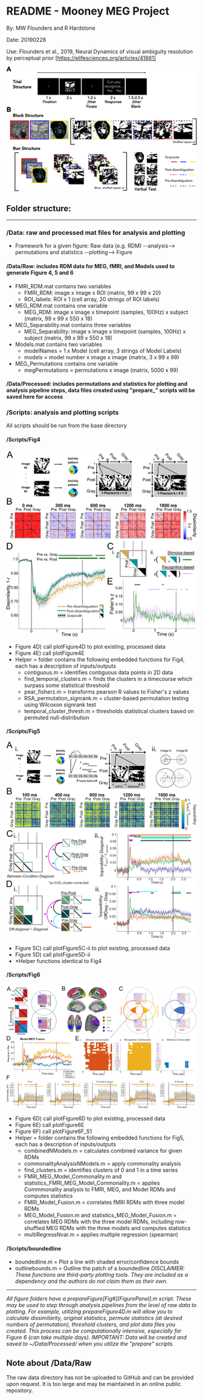 # README - Mooney MEG Project
By: 		MW Flounders and R Hardstone

Date:       20190228

Use: 		Flounders et al., 2019, Neural Dynamics of visual ambiguity resolution by perceptual prior
            [https://elifesciences.org/articles/41861]

![elife-41861-fig1-v2.jpg](figs/elife-41861-fig1-v2.jpg)

## Folder structure:
______________________________________________________________________________________________________
### /Data: raw and processed mat files for analysis and plotting 
- Framework for a given figure: Raw data (e.g. RDM) --analysis--> permutations and statistics --plotting--> Figure
#### /Data/Raw: includes RDM data for MEG, fMRI, and Models used to generate Figure 4, 5 and 6
- FMRI_RDM.mat contains two variables
    - FMRI_RDM: image x image x ROI (matrix, 99 x 99 x 20)
    - ROI_labels: ROI x 1 (cell array, 20 strings of ROI labels)
- MEG_RDM.mat contains one variable
    - MEG_RDM: image x image x timepoint (samples, 100Hz) x subject (matrix, 99 x 99 x 550 x 18)
- MEG_Separability.mat contains three variables
    - MEG_Separability: image x image x timepoint (samples, 100Hz) x subject (matrix, 99 x 99 x 550 x 18)
- Models.mat contains two variables
    - modelNames = 1 x Model (cell array, 3 strings of Model Labels)
    - models = model number x image x image (matrix, 3 x 99 x 99)
- MEG_Permutations contains one variable
    - megPermutations = permutations x image (matrix, 5000 x 99)
#### /Data/Processed: includes permutations and statistics for plotting and analysis pipeline steps, data files created using "prepare_" scripts will be saved here for access

### /Scripts: analysis and plotting scripts 
All scripts should be run from the base directory
#### /Scripts/Fig4
![elife-41861-fig4-v2.jpg](figs/elife-41861-fig4-v2.jpg)
- Figure 4D) call plotFigure4D to plot existing, processed data
- Figure 4E) call plotFigure4E 
- Helper = folder contains the following embedded functions for Fig4, each has a description of inputs/outputs
    - contiguous.m = identifies contiguous data points in 2D data
    - find_temporal_clusters.m = finds the clusters in a timecourse which surpass some statistical threshold
    - pear_fisherz.m = transforms pearson R values to Fisher's z values
    - RSA_permutation_signrank.m = cluster-based permutation testing using Wilcoxon signrank test
    - temporal_cluster_thresh.m = thresholds statistical clusters based on permuted null-distribution 
#### /Scripts/Fig5
![elife-41861-fig5-v2.jpg](figs/elife-41861-fig5-v2.jpg)
- Figure 5C) call plotFigure5C-ii to plot existing, processed data
- Figure 5D) call plotFigure5D-ii 
- *Helper functions identical to Fig4
#### /Scripts/Fig6 
![elife-41861-fig6-v2.jpg](figs/elife-41861-fig6-v2.jpg)
- Figure 6D) call plotFigure6D to plot existing, processed data
- Figure 6E) call plotFigure6E 
- Figure 6F) call plotFigure6F_S1 
- Helper = folder contains the following embedded functions for Fig5, each has a description of inputs/outputs
    - combinedNModels.m = calculates combined variance for given RDMs
    - commonalityAnalysisNModels.m = apply commonality analysis
    - find_clusters.m = identifies clusters of 0 and 1 in a time series
    - FMRI_MEG_Model_Commonality.m and statistics_FMRI_MEG_Model_Commonality.m = applies Commmonality analysis to FMRI, MEG, and Model RDMs and computes statistics
    - FMRI_Model_Fusion.m = correlates fMRI RDMs with three model RDMs
    - MEG_Model_Fusion.m and statistics_MEG_Model_Fusion.m = correlates MEG RDMs with the three model RDMs, including row-shuffled MEG RDMs with the three models and computes statistics
    - multiRegressNvar.m = applies multiple regression (spearman)
#### /Scripts/boundedline
- boundedline.m = Plot a line with shaded error/confidence bounds
- outlinebounds.m =  Outline the patch of a boundedline
_DISCLAIMER: These functions are third-party plotting tools. They are included as a dependency and the authors do not claim them as their own._
______________________________________________________________________________________________________

_All figure folders have a prepareFigure[Fig#][FigurePanel].m script. These may be used to step through analysis pipelines
from the level of raw data to plotting. For example, utilizing prepareFigure4D.m will allow you to calculate 
dissimilarity, original statistics, permute statistics (at desired numbers of permutation), threshold clusters, and plot 
data files you created. This process can be computationally intensive, especially for Figure 6 (can take multiple days)._ 
*IMPORTANT: Data will be created and saved to ~/Data/Processed/ when you utilize the "prepare" scripts.*
                    
## Note about /Data/Raw 
The raw data directory has not be uploaded to GitHub and can be provided upon request. It is too large and may be maintained in an online public repository. 
